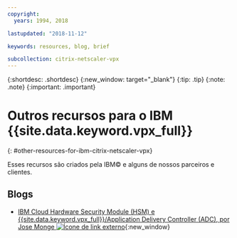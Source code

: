 ```yaml
---
copyright:
  years: 1994, 2018

lastupdated: "2018-11-12"

keywords: resources, blog, brief

subcollection: citrix-netscaler-vpx
---
```


{:shortdesc: .shortdesc}
{:new_window: target="_blank"}
{:tip: .tip}
{:note: .note}
{:important: .important}

# Outros recursos para o IBM {{site.data.keyword.vpx_full}}
{: #other-resources-for-ibm-citrix-netscaler-vpx}

Esses recursos são criados pela IBM© e alguns de nossos parceiros e clientes.

## Blogs

 * [IBM Cloud Hardware Security Module (HSM) e {{site.data.keyword.vpx_full}}/Application Delivery Controller (ADC), por Jose Monge ![Ícone de link externo](../../icons/launch-glyph.svg "Ícone de link externo")](https://www.ibm.com/blogs/bluemix/2018/11/deploy-ssl-offload-in-citrix-netscaler-vpx-adc-using-ibm-cloud-hsm/){:new_window}
